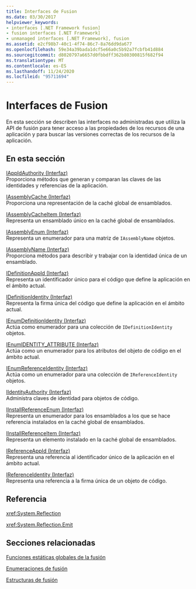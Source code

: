 ```yaml
---
title: Interfaces de Fusion
ms.date: 03/30/2017
helpviewer_keywords:
- interfaces [.NET Framework fusion]
- fusion interfaces [.NET Framework]
- unmanaged interfaces [.NET Framework], fusion
ms.assetid: e2cf98b7-40c1-4f74-86c7-8a76dd9da677
ms.openlocfilehash: 59e34a39bada1dcf5e66a0c5b92a7fcbfb41d884
ms.sourcegitcommit: d8020797a6657d0fbbdff362b80300815f682f94
ms.translationtype: MT
ms.contentlocale: es-ES
ms.lasthandoff: 11/24/2020
ms.locfileid: "95711694"
---
```

# <a name="fusion-interfaces"></a>Interfaces de Fusion

En esta sección se describen las interfaces no administradas que utiliza la API de fusión para tener acceso a las propiedades de los recursos de una aplicación y para buscar las versiones correctas de los recursos de la aplicación.  
  
## <a name="in-this-section"></a>En esta sección  

 [IAppIdAuthority (Interfaz)](iappidauthority-interface.md)  
 Proporciona métodos que generan y comparan las claves de las identidades y referencias de la aplicación.  
  
 [IAssemblyCache (Interfaz)](iassemblycache-interface.md)  
 Proporciona una representación de la caché global de ensamblados.  
  
 [IAssemblyCacheItem (Interfaz)](iassemblycacheitem-interface.md)  
 Representa un ensamblado único en la caché global de ensamblados.  
  
 [IAssemblyEnum (Interfaz)](iassemblyenum-interface.md)  
 Representa un enumerador para una matriz de `IAssemblyName` objetos.  
  
 [IAssemblyName (Interfaz)](iassemblyname-interface.md)  
 Proporciona métodos para describir y trabajar con la identidad única de un ensamblado.  
  
 [IDefinitionAppId (Interfaz)](idefinitionappid-interface.md)  
 Representa un identificador único para el código que define la aplicación en el ámbito actual.  
  
 [IDefinitionIdentity (Interfaz)](idefinitionidentity-interface.md)  
 Representa la firma única del código que define la aplicación en el ámbito actual.  
  
 [IEnumDefinitionIdentity (Interfaz)](ienumdefinitionidentity-interface.md)  
 Actúa como enumerador para una colección de `IDefinitionIdentity` objetos.  
  
 [IEnumIDENTITY_ATTRIBUTE (Interfaz)](ienumidentity-attribute-interface.md)  
 Actúa como un enumerador para los atributos del objeto de código en el ámbito actual.  
  
 [IEnumReferenceIdentity (Interfaz)](ienumreferenceidentity-interface.md)  
 Actúa como un enumerador para una colección de `IReferenceIdentity` objetos.  
  
 [IIdentityAuthority (Interfaz)](iidentityauthority-interface.md)  
 Administra claves de identidad para objetos de código.  
  
 [IInstallReferenceEnum (Interfaz)](iinstallreferenceenum-interface.md)  
 Representa un enumerador para los ensamblados a los que se hace referencia instalados en la caché global de ensamblados.  
  
 [IInstallReferenceItem (Interfaz)](iinstallreferenceitem-interface.md)  
 Representa un elemento instalado en la caché global de ensamblados.  
  
 [IReferenceAppId (Interfaz)](ireferenceappid-interface.md)  
 Representa una referencia al identificador único de la aplicación en el ámbito actual.  
  
 [IReferenceIdentity (Interfaz)](ireferenceidentity-interface.md)  
 Representa una referencia a la firma única de un objeto de código.  
  
## <a name="reference"></a>Referencia  

 <xref:System.Reflection>  
  
 <xref:System.Reflection.Emit>  
  
## <a name="related-sections"></a>Secciones relacionadas  

 [Funciones estáticas globales de la fusión](fusion-global-static-functions.md)  
  
 [Enumeraciones de fusión](fusion-enumerations.md)  
  
 [Estructuras de fusión](fusion-structures.md)
